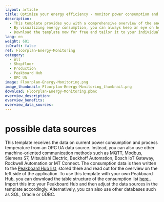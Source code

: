 ```yaml
---
layout: article
title: Optimize your energy efficiency - monitor power consumption and process temperature in real time
description: 
  - This template provides you with a comprehensive overview of the energy consumption in your production hall. It shows the energy consumed by individual machines and the process temperature for selected machines. For further analysis, you receive precise information in real time about the total consumption of the current day and the current month, as well as the change compared to the previous month.
  - By visualizing energy consumption, you can always keep an eye on how much energy each system is consuming. This not only helps you to sensitize your employees to use electricity sparingly, but also enables you to take measures to save energy. You now have the possibility to adjust the machine settings more specifically to avoid wasting energy. With this dashboard, you can not only reduce costs, but also contribute to environmental protection by optimizing your energy consumption and supporting sustainable production practices.
  - Download the template now for free and tailor it to your individual needs. For even better customizability, we have implemented all required scripts with our low-code editor and building blocks.
lang: en
weight: 681
isDraft: false
ref: Floorplan-Energy-Monitoring
category:
  - All
  - Shopfloor
  - Production
  - Peakboard Hub
  - OPC UA
image: Floorplan-Energy-Monitoring.png
image_thumbnail: Floorplan-Energy-Monitoring_thumbnail.png
download: Floorplan-Energy-Monitoring.pbmx
overview_description:
overview_benefits:
overview_data_sources:
---
```

# possible data sources
This template receives the data on current power consumption and process temperature from an OPC UA data source. Instead, you can also use other machine-oriented communication methods such as MQTT, Modbus, Siemens S7, Mitsubishi Electric, Beckhoff Automation, Bosch IoT Gateway, Rockwell Automation or MT Connect. The consumption data is then written to the <a href="https://peakboard.com/en/product/peakboard-hub/" class="inline" download>Peakboard Hub list</a>, stored there and read out for the overview on the left side of the application. To use this template with your own Peakboard Hub, you can download the table structure of the consumption list <a href="Template_Floorplan_Energy_Monitoring_Consumption.csv" class="inline" download>here </a>. Import this into your Peakboard Hub and then adjust the data sources in the template accordingly. Alternatively, you can also use other databases such as SQL, Oracle or ODBC.
